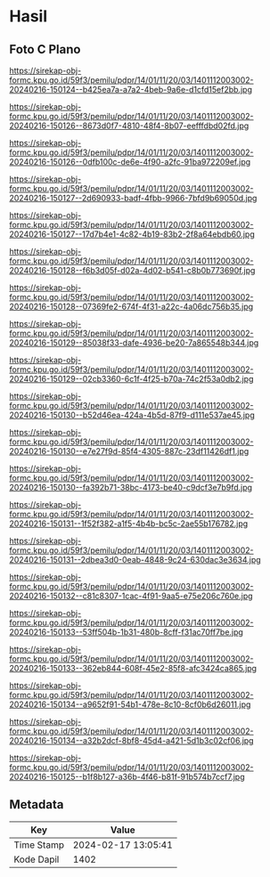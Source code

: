# Hasil

## Foto C Plano

https://sirekap-obj-formc.kpu.go.id/59f3/pemilu/pdpr/14/01/11/20/03/1401112003002-20240216-150124--b425ea7a-a7a2-4beb-9a6e-d1cfd15ef2bb.jpg

https://sirekap-obj-formc.kpu.go.id/59f3/pemilu/pdpr/14/01/11/20/03/1401112003002-20240216-150126--8673d0f7-4810-48f4-8b07-eefffdbd02fd.jpg

https://sirekap-obj-formc.kpu.go.id/59f3/pemilu/pdpr/14/01/11/20/03/1401112003002-20240216-150126--0dfb100c-de6e-4f90-a2fc-91ba972209ef.jpg

https://sirekap-obj-formc.kpu.go.id/59f3/pemilu/pdpr/14/01/11/20/03/1401112003002-20240216-150127--2d690933-badf-4fbb-9966-7bfd9b69050d.jpg

https://sirekap-obj-formc.kpu.go.id/59f3/pemilu/pdpr/14/01/11/20/03/1401112003002-20240216-150127--17d7b4e1-4c82-4b19-83b2-2f8a64ebdb60.jpg

https://sirekap-obj-formc.kpu.go.id/59f3/pemilu/pdpr/14/01/11/20/03/1401112003002-20240216-150128--f6b3d05f-d02a-4d02-b541-c8b0b773690f.jpg

https://sirekap-obj-formc.kpu.go.id/59f3/pemilu/pdpr/14/01/11/20/03/1401112003002-20240216-150128--07369fe2-674f-4f31-a22c-4a06dc756b35.jpg

https://sirekap-obj-formc.kpu.go.id/59f3/pemilu/pdpr/14/01/11/20/03/1401112003002-20240216-150129--85038f33-dafe-4936-be20-7a865548b344.jpg

https://sirekap-obj-formc.kpu.go.id/59f3/pemilu/pdpr/14/01/11/20/03/1401112003002-20240216-150129--02cb3360-6c1f-4f25-b70a-74c2f53a0db2.jpg

https://sirekap-obj-formc.kpu.go.id/59f3/pemilu/pdpr/14/01/11/20/03/1401112003002-20240216-150130--b52d46ea-424a-4b5d-87f9-d111e537ae45.jpg

https://sirekap-obj-formc.kpu.go.id/59f3/pemilu/pdpr/14/01/11/20/03/1401112003002-20240216-150130--e7e27f9d-85f4-4305-887c-23df11426df1.jpg

https://sirekap-obj-formc.kpu.go.id/59f3/pemilu/pdpr/14/01/11/20/03/1401112003002-20240216-150130--fa392b71-38bc-4173-be40-c9dcf3e7b9fd.jpg

https://sirekap-obj-formc.kpu.go.id/59f3/pemilu/pdpr/14/01/11/20/03/1401112003002-20240216-150131--1f52f382-a1f5-4b4b-bc5c-2ae55b176782.jpg

https://sirekap-obj-formc.kpu.go.id/59f3/pemilu/pdpr/14/01/11/20/03/1401112003002-20240216-150131--2dbea3d0-0eab-4848-9c24-630dac3e3634.jpg

https://sirekap-obj-formc.kpu.go.id/59f3/pemilu/pdpr/14/01/11/20/03/1401112003002-20240216-150132--c81c8307-1cac-4f91-9aa5-e75e206c760e.jpg

https://sirekap-obj-formc.kpu.go.id/59f3/pemilu/pdpr/14/01/11/20/03/1401112003002-20240216-150133--53ff504b-1b31-480b-8cff-f31ac70ff7be.jpg

https://sirekap-obj-formc.kpu.go.id/59f3/pemilu/pdpr/14/01/11/20/03/1401112003002-20240216-150133--362eb844-608f-45e2-85f8-afc3424ca865.jpg

https://sirekap-obj-formc.kpu.go.id/59f3/pemilu/pdpr/14/01/11/20/03/1401112003002-20240216-150134--a9652f91-54b1-478e-8c10-8cf0b6d26011.jpg

https://sirekap-obj-formc.kpu.go.id/59f3/pemilu/pdpr/14/01/11/20/03/1401112003002-20240216-150134--a32b2dcf-8bf8-45d4-a421-5d1b3c02cf06.jpg

https://sirekap-obj-formc.kpu.go.id/59f3/pemilu/pdpr/14/01/11/20/03/1401112003002-20240216-150125--b1f8b127-a36b-4f46-b81f-91b574b7ccf7.jpg


## Metadata

| Key        | Value               |
| ---------- | ------------------- |
| Time Stamp | 2024-02-17 13:05:41 |
| Kode Dapil | 1402                |



